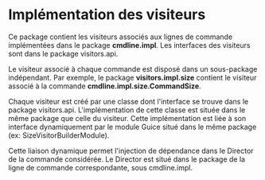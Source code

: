 # Implémentation des visiteurs

Ce package contient les visiteurs associés aux lignes de commande implémentées dans le package
__cmdline.impl__. Les interfaces des visiteurs sont dans le package visitors.api.

Le visiteur associé à chaque commande est disposé dans un sous-package indépendant.
Par exemple, le package __visitors.impl.size__ contient le visiteur associé à la commande __cmdline.impl.size.CommandSize__.

Chaque visiteur est créé par une classe dont l'interface se trouve dans le package visitors.api.
L'implémentation de cette classe est située dans le même package que celle du visiteur.
Cette implémentation est liée à son interface dynamiquement par le module Guice situé dans le même package
(ex: SizeVisitorBuilderModule).

Cette liaison dynamique permet l'injection de dépendance dans le Director de la commande considérée.
Le Director est situé dans le package de la ligne de commande correspondante, sous cmdline.impl.
  